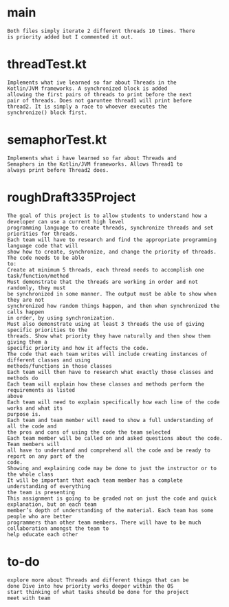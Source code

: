 # main
    Both files simply iterate 2 different threads 10 times. There
    is priority added but I commented it out.

# threadTest.kt

    Implements what ive learned so far about Threads in the 
    Kotlin/JVM frameworks. A synchronized block is added
    allowing the first pairs of threads to print before the next
    pair of threads. Does not garuntee thread1 will print before 
    thread2. It is simply a race to whoever executes the 
    synchronize() block first.

# semaphorTest.kt
    Implements what i have learned so far about Threads and
    Semaphors in the Kotlin/JVM frameworks. Allows Thread1 to
    always print before Thread2 does.

# roughDraft335Project
    The goal of this project is to allow students to understand how a developer can use a current high level
    programming language to create threads, synchronize threads and set priorities for threads.
    Each team will have to research and find the appropriate programming language code that will
    show how to create, synchronize, and change the priority of threads. The code needs to be able
    to:
    Create at minimum 5 threads, each thread needs to accomplish one
    task/function/method
    Must demonstrate that the threads are working in order and not randomly, they must
    be synchronized in some manner. The output must be able to show when they are not
    synchronized how random things happen, and then when synchronized the calls happen
    in order, by using synchronization.
    Must also demonstrate using at least 3 threads the use of giving specific priorities to the
    threads. Show what priority they have naturally and then show them giving them a
    specific priority and how it affects the code.
    The code that each team writes will include creating instances of different classes and using
    methods/functions in those classes
    Each team will then have to research what exactly those classes and methods do
    Each team will explain how these classes and methods perform the requirements as listed
    above
    Each team will need to explain specifically how each line of the code works and what its
    purpose is.
    Each team and team member will need to show a full understanding of all the code and
    the pros and cons of using the code the team selected
    Each team member will be called on and asked questions about the code. Team members will
    all have to understand and comprehend all the code and be ready to report on any part of the
    code.
    Showing and explaining code may be done to just the instructor or to the whole class
    It will be important that each team member has a complete understanding of everything
    the team is presenting
    This assignment is going to be graded not on just the code and quick explanation, but on each team
    member’s depth of understanding of the material. Each team has some people who are better
    programmers than other team members. There will have to be much collaboration amongst the team to
    help educate each other

# to-do
    explore more about Threads and different things that can be
    done Dive into how priority works deeper within the OS
    start thinking of what tasks should be done for the project
    meet with team
